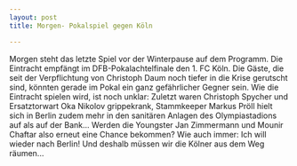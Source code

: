 ```yaml
---
layout: post
title: Morgen- Pokalspiel gegen Köln

---
```


Morgen steht das letzte Spiel vor der Winterpause auf dem Programm. Die Eintracht empfängt im DFB-Pokalachtelfinale den 1. FC Köln. Die Gäste, die seit der Verpflichtung von Christoph Daum noch tiefer in die Krise gerutscht sind, könnten gerade im Pokal ein ganz gefährlicher Gegner sein. Wie die Eintracht spielen wird, ist noch unklar: Zuletzt waren Christoph Spycher und Ersatztorwart Oka Nikolov grippekrank, Stammkeeper Markus Pröll hielt sich in Berlin zudem mehr in den sanitären Anlagen des Olympiastadions auf als auf der Bank... Werden die Youngster Jan Zimmermann und Mounir Chaftar also erneut eine Chance bekommen? Wie auch immer: Ich will wieder nach Berlin! Und deshalb müssen wir die Kölner aus dem Weg räumen...


